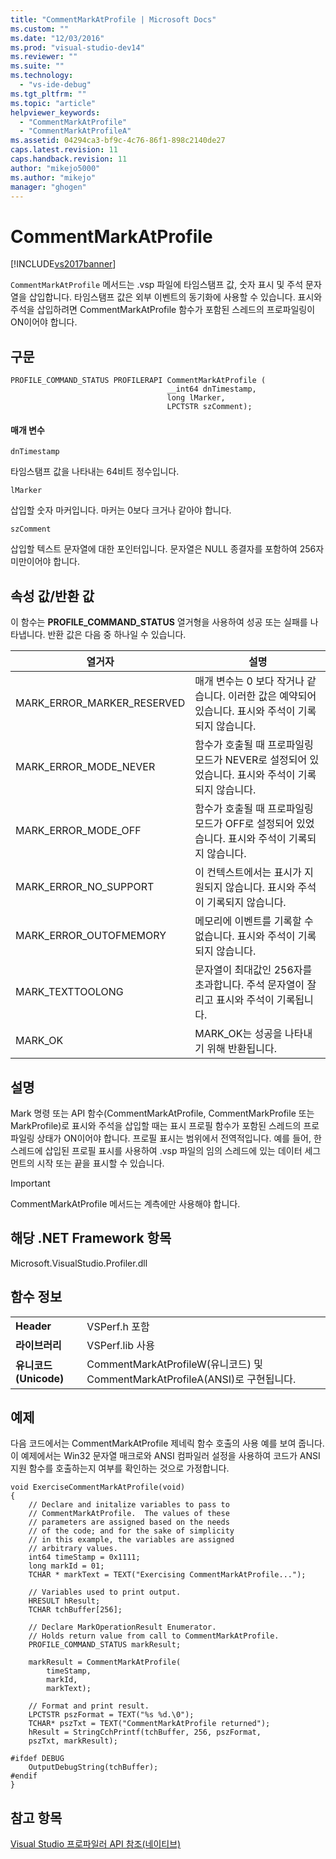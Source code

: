 ```yaml
---
title: "CommentMarkAtProfile | Microsoft Docs"
ms.custom: ""
ms.date: "12/03/2016"
ms.prod: "visual-studio-dev14"
ms.reviewer: ""
ms.suite: ""
ms.technology: 
  - "vs-ide-debug"
ms.tgt_pltfrm: ""
ms.topic: "article"
helpviewer_keywords: 
  - "CommentMarkAtProfile"
  - "CommentMarkAtProfileA"
ms.assetid: 04294ca3-bf9c-4c76-86f1-898c2140de27
caps.latest.revision: 11
caps.handback.revision: 11
author: "mikejo5000"
ms.author: "mikejo"
manager: "ghogen"
---
```

# CommentMarkAtProfile
[!INCLUDE[vs2017banner](../code-quality/includes/vs2017banner.md)]

`CommentMarkAtProfile` 메서드는 .vsp 파일에 타임스탬프 값, 숫자 표시 및 주석 문자열을 삽입합니다.  타임스탬프 값은 외부 이벤트의 동기화에 사용할 수 있습니다.  표시와 주석을 삽입하려면 CommentMarkAtProfile 함수가 포함된 스레드의 프로파일링이 ON이어야 합니다.  
  
## 구문  
  
```  
PROFILE_COMMAND_STATUS PROFILERAPI CommentMarkAtProfile (  
                                   __int64 dnTimestamp,  
                                   long lMarker,  
                                   LPCTSTR szComment);  
```  
  
#### 매개 변수  
 `dnTimestamp`  
  
 타임스탬프 값을 나타내는 64비트 정수입니다.  
  
 `lMarker`  
  
 삽입할 숫자 마커입니다.  마커는 0보다 크거나 같아야 합니다.  
  
 `szComment`  
  
 삽입할 텍스트 문자열에 대한 포인터입니다.  문자열은 NULL 종결자를 포함하여 256자 미만이어야 합니다.  
  
## 속성 값\/반환 값  
 이 함수는 **PROFILE\_COMMAND\_STATUS** 열거형을 사용하여 성공 또는 실패를 나타냅니다.  반환 값은 다음 중 하나일 수 있습니다.  
  
|열거자|설명|  
|---------|--------|  
|MARK\_ERROR\_MARKER\_RESERVED|매개 변수는 0 보다 작거나 같습니다.  이러한 값은 예약되어 있습니다.  표시와 주석이 기록되지 않습니다.|  
|MARK\_ERROR\_MODE\_NEVER|함수가 호출될 때 프로파일링 모드가 NEVER로 설정되어 있었습니다.  표시와 주석이 기록되지 않습니다.|  
|MARK\_ERROR\_MODE\_OFF|함수가 호출될 때 프로파일링 모드가 OFF로 설정되어 있었습니다.  표시와 주석이 기록되지 않습니다.|  
|MARK\_ERROR\_NO\_SUPPORT|이 컨텍스트에서는 표시가 지원되지 않습니다.  표시와 주석이 기록되지 않습니다.|  
|MARK\_ERROR\_OUTOFMEMORY|메모리에 이벤트를 기록할 수 없습니다.  표시와 주석이 기록되지 않습니다.|  
|MARK\_TEXTTOOLONG|문자열이 최대값인 256자를 초과합니다.  주석 문자열이 잘리고 표시와 주석이 기록됩니다.|  
|MARK\_OK|MARK\_OK는 성공을 나타내기 위해 반환됩니다.|  
  
## 설명  
 Mark 명령 또는 API 함수\(CommentMarkAtProfile, CommentMarkProfile 또는 MarkProfile\)로 표시와 주석을 삽입할 때는 표시 프로필 함수가 포함된 스레드의 프로파일링 상태가 ON이어야 합니다.  프로필 표시는 범위에서 전역적입니다.  예를 들어, 한 스레드에 삽입된 프로필 표시를 사용하여 .vsp 파일의 임의 스레드에 있는 데이터 세그먼트의 시작 또는 끝을 표시할 수 있습니다.  
  
> [!IMPORTANT]
>  CommentMarkAtProfile 메서드는 계측에만 사용해야 합니다.  
  
## 해당 .NET Framework 항목  
 Microsoft.VisualStudio.Profiler.dll  
  
## 함수 정보  
  
|||  
|-|-|  
|**Header**|VSPerf.h 포함|  
|**라이브러리**|VSPerf.lib 사용|  
|**유니코드\(Unicode\)**|CommentMarkAtProfileW\(유니코드\) 및 CommentMarkAtProfileA\(ANSI\)로 구현됩니다.|  
  
## 예제  
 다음 코드에서는 CommentMarkAtProfile 제네릭 함수 호출의 사용 예를 보여 줍니다.  이 예제에서는 Win32 문자열 매크로와 ANSI 컴파일러 설정을 사용하여 코드가 ANSI 지원 함수를 호출하는지 여부를 확인하는 것으로 가정합니다.  
  
```  
void ExerciseCommentMarkAtProfile(void)  
{  
    // Declare and initalize variables to pass to   
    // CommentMarkAtProfile.  The values of these   
    // parameters are assigned based on the needs   
    // of the code; and for the sake of simplicity  
    // in this example, the variables are assigned  
    // arbitrary values.  
    int64 timeStamp = 0x1111;  
    long markId = 01;  
    TCHAR * markText = TEXT("Exercising CommentMarkAtProfile...");  
  
    // Variables used to print output.  
    HRESULT hResult;  
    TCHAR tchBuffer[256];  
  
    // Declare MarkOperationResult Enumerator.    
    // Holds return value from call to CommentMarkAtProfile.  
    PROFILE_COMMAND_STATUS markResult;  
  
    markResult = CommentMarkAtProfile(  
        timeStamp,  
        markId,  
        markText);  
  
    // Format and print result.  
    LPCTSTR pszFormat = TEXT("%s %d.\0");  
    TCHAR* pszTxt = TEXT("CommentMarkAtProfile returned");  
    hResult = StringCchPrintf(tchBuffer, 256, pszFormat,   
    pszTxt, markResult);  
  
#ifdef DEBUG  
    OutputDebugString(tchBuffer);  
#endif  
}  
```  
  
## 참고 항목  
 [Visual Studio 프로파일러 API 참조\(네이티브\)](../profiling/visual-studio-profiler-api-reference-native.md)